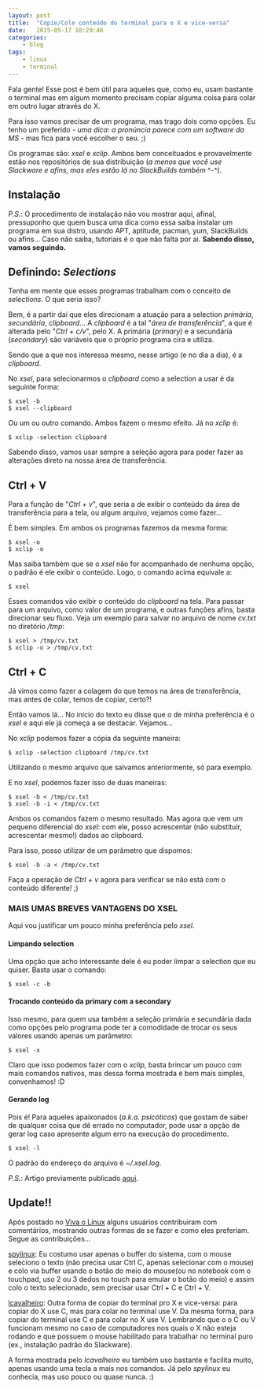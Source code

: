 ```yaml
---
layout: post
title:  "Copie/Cole conteúdo do terminal para o X e vice-versa"
date:   2015-05-17 10:29:46
categories:
    - blog
tags:
    - linux
    - terminal
---
```


Fala gente! Esse post é bem útil para aqueles que, como eu, usam bastante o terminal mas em algum momento precisam copiar alguma coisa para colar em outro lugar através do X.

Para isso vamos precisar de um programa, mas trago dois como opções. Eu tenho um preferido - *uma dica: a pronúncia parece com um software da MS* - mas fica para você escolher o seu. ;)

Os programas são<!--more-->: *xsel* e *xclip*. Ambos bem conceituados e provavelmente estão nos repositórios de sua distribuição (*a menos que você use Slackware e afins, mas eles estão lá no SlackBuilds também* ^-^).

## Instalação

*P.S.*: O procedimento de instalação não vou mostrar aqui, afinal, pressuponho que quem busca uma dica como essa saiba instalar um programa em sua distro, usando APT, aptitude, pacman, yum, SlackBuilds ou afins... Caso não saiba, tutoriais é o que não falta por ai. **Sabendo disso, vamos seguindo.**

## Definindo: *Selections*

Tenha em mente que esses programas trabalham com o conceito de *selections*.
O que seria isso?

Bem, é a partir daí que eles direcionam a atuação para a selection *primária*, *secundária*, *clipboard*... A *clipboard* é a tal "*área de transferência*", a que é alterada pelo "*Ctrl + c/v*", pelo X. A primária (*primary*) e a secundária (*secondary*) são variáveis que o próprio programa cira e utiliza.

Sendo que a que nos interessa mesmo, nesse artigo (e no dia a dia), é a *clipboard*.

No *xsel*, para selecionarmos o *clipboard* como a selection a usar é da seguinte forma:

```
$ xsel -b
$ xsel --clipboard
```

Ou um ou outro comando. Ambos fazem o mesmo efeito. Já no *xclip* é:

```
$ xclip -selection clipboard
```

Sabendo disso, vamos usar sempre a seleção agora para poder fazer as alterações direto na nossa área de transferência.

## Ctrl + V

Para a função de "*Ctrl + v*", que seria a de exibir o conteúdo da área de transferência para a tela, ou algum arquivo, vejamos como fazer...

É bem simples. Em ambos os programas fazemos da mesma forma:

```
$ xsel -o
$ xclip -o
```

Mas saiba também que se o *xsel* não for acompanhado de nenhuma opção, o padrão é ele exibir o conteúdo. Logo, o comando acima equivale a:

```
$ xsel
```

Esses comandos vão exibir o conteúdo do *clipboard* na tela. Para passar para um arquivo, como valor de um programa, e outras funções afins, basta direcionar seu fluxo. Veja um exemplo para salvar no arquivo de nome *cv.txt* no diretório */tmp*:

```
$ xsel > /tmp/cv.txt
$ xclip -o > /tmp/cv.txt
```

## Ctrl + C

Já vimos como fazer a colagem do que temos na área de transferência, mas antes de colar, temos de copiar, certo?!

Então vamos lá... No início do texto eu disse que o de minha preferência é o *xsel* e aqui ele já começa a se destacar. Vejamos...

No *xclip* podemos fazer a cópia da seguinte maneira:

```
$ xclip -selection clipboard /tmp/cv.txt
```

Utilizando o mesmo arquivo que salvamos anteriormente, só para exemplo.

E no *xsel*, podemos fazer isso de duas maneiras:

```
$ xsel -b < /tmp/cv.txt
$ xsel -b -i < /tmp/cv.txt
```

Ambos os comandos fazem o mesmo resultado. Mas agora que vem um pequeno diferencial do *xsel*: com ele, posso acrescentar (não substituir, acrescentar mesmo!) dados ao clipboard.

Para isso, posso utilizar de um parâmetro que dispomos:

```
$ xsel -b -a < /tmp/cv.txt
```

Faça a operação de *Ctrl + v* agora para verificar se não está com o conteúdo diferente! ;)

### MAIS UMAS BREVES VANTAGENS DO XSEL

Aqui vou justificar um pouco minha preferência pelo *xsel*.

#### Limpando selection

Uma opção que acho interessante dele é eu poder limpar a selection que eu quiser. Basta usar o comando:

```
$ xsel -c -b
```

#### Trocando conteúdo da primary com a secondary

Isso mesmo, para quem usa também a seleção primária e secundária dada como opções pelo programa pode ter a comodidade de trocar os seus valores usando apenas um parâmetro:

```
$ xsel -x
```

Claro que isso podemos fazer com o *xclip*, basta brincar um pouco com mais comandos nativos, mas dessa forma mostrada é bem mais simples, convenhamos! :D

#### Gerando log

Pois é! Para aqueles apaixonados (*a.k.a. psicóticos*) que gostam de saber de qualquer coisa que dê errado no computador, pode usar a opção de gerar log caso apresente algum erro na execução do procedimento.

```
$ xsel -l
```

O padrão do endereço do arquivo é *~/.xsel.log*.

*P.S.*: Artigo previamente publicado [aqui](http://www.vivaolinux.com.br/artigo/CopieCole-conteudo-do-terminal-para-o-X-e-vice-versa/ "Artigo no Viva o Linux").

## Update!!

Após postado no [Viva o Linux](http://www.vivaolinux.com.br/artigo/CopieCole-conteudo-do-terminal-para-o-X-e-vice-versa/ "Artigo no Viva o Linux") alguns usuários contribuiram com comentários, mostrando outras formas de se fazer e como eles preferiam. Segue as contribuições...

[spylinux](http://www.vivaolinux.com.br/~spylinux "Usuário no Viva o Linux"): Eu costumo usar apenas o buffer do sistema, com o mouse seleciono o texto (não precisa usar Ctrl C, apenas selecionar com o mouse) e colo via buffer usando o botão do meio do mouse(ou no notebook com o touchpad, uso 2 ou 3 dedos no touch para emular o botão do meio) e assim colo o texto selecionado, sem precisar usar Ctrl + C e Ctrl + V.

[lcavalheiro](http://www.vivaolinux.com.br/~lcavalheiro "Usuário no Viva o Linux"): Outra forma de copiar do terminal pro X e vice-versa: para copiar do X use C, mas para colar no terminal use V. Da mesma forma, para copiar do terminal use C e para colar no X use V. Lembrando que o o C ou V funcionam mesmo no caso de computadores nos quais o X não esteja rodando e que possuem o mouse habilitado para trabalhar no terminal puro (ex., instalação padrão do Slackware).

A forma mostrada pelo *lcavalheiro* eu também uso bastante e facilita muito, apenas usando uma tecla a mais nos comandos. Já pelo *spylinux* eu conhecia, mas uso pouco ou quase nunca. :)